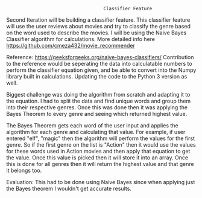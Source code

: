                                                 
                                        Classifier Feature

Second Iteration will be building a classifier feature. This classifier feature will use the user reviews about
movies and try to classify the genre based on the word used to describe the movies. I will be using the Naive 
Bayes Classifier algorithm for calculations. More detailed info here https://github.com/cmeza432/movie_recommender

Reference: https://geeksforgeeks.org/naive-bayes-classifiers/
Contribution to the reference would be seperating the data into calculatable numbers to perform the classifier
equation given, and be able to convert into the Numpy library built in calculations. Updating the code to the
Python 3 version as well.

Biggest challenge was doing the algorithm from scratch and adapting it to the equation. I had to split the data
and find unique words and group them into their respective genres. Once this was done then it was applying the 
Bayes Theorem to every genre and seeing which returned highest value.

The Bayes Theorem gets each word of the user input and applies the algorithm for each genre and calculating that value.
For example, if user entered "elf", "magic" then the algorithm will perform the values for the first genre. So if the first
genre on the list is "Action" then it would use the values for these words used in Action movies and then apply that equation
to get the value. Once this value is picked then it will store it into an array. Once this is done for all genres then it will
return the highest value and that genre it belongs too.

Evaluation:
This had to be done using Naive Bayes since when applying just the Bayes theorem I wouldn't get accurate results.